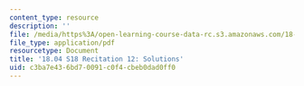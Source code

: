 ```yaml
---
content_type: resource
description: ''
file: /media/https%3A/open-learning-course-data-rc.s3.amazonaws.com/18-04-complex-variables-with-applications-spring-2018/c3ba7e436bd70091c0f4cbeb0dad0ff0_MIT18_04S18_Recit12-solutions.pdf
file_type: application/pdf
resourcetype: Document
title: '18.04 S18 Recitation 12: Solutions'
uid: c3ba7e43-6bd7-0091-c0f4-cbeb0dad0ff0
---
```

